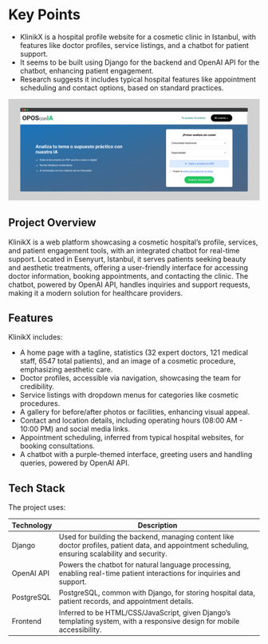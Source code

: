 # Key Points

- KlinikX is a hospital profile website for a cosmetic clinic in Istanbul, with features like doctor profiles, service listings, and a chatbot for patient support.
- It seems to be built using Django for the backend and OpenAI API for the chatbot, enhancing patient engagement.
- Research suggests it includes typical hospital features like appointment scheduling and contact options, based on standard practices.

![Alt](https://github.com/Junaid-Nazir-828/project_overview/blob/main/public/oposconia/home.png "Home Page Image")

## Project Overview

KlinikX is a web platform showcasing a cosmetic hospital’s profile, services, and patient engagement tools, with an integrated chatbot for real-time support. Located in Esenyurt, Istanbul, it serves patients seeking beauty and aesthetic treatments, offering a user-friendly interface for accessing doctor information, booking appointments, and contacting the clinic. The chatbot, powered by OpenAI API, handles inquiries and support requests, making it a modern solution for healthcare providers.

## Features

KlinikX includes:

- A home page with a tagline, statistics (32 expert doctors, 121 medical staff, 6547 total patients), and an image of a cosmetic procedure, emphasizing aesthetic care.
- Doctor profiles, accessible via navigation, showcasing the team for credibility.
- Service listings with dropdown menus for categories like cosmetic procedures.
- A gallery for before/after photos or facilities, enhancing visual appeal.
- Contact and location details, including operating hours (08:00 AM - 10:00 PM) and social media links.
- Appointment scheduling, inferred from typical hospital websites, for booking consultations.
- A chatbot with a purple-themed interface, greeting users and handling queries, powered by OpenAI API.

## Tech Stack

The project uses:

| **Technology**        | **Description**                                                                 |
|-----------------------|---------------------------------------------------------------------------------|
| Django                | Used for building the backend, managing content like doctor profiles, patient data, and appointment scheduling, ensuring scalability and security. |
| OpenAI API            | Powers the chatbot for natural language processing, enabling real-time patient interactions for inquiries and support. |
| PostgreSQL            | PostgreSQL, common with Django, for storing hospital data, patient records, and appointment details. |
| Frontend              | Inferred to be HTML/CSS/JavaScript, given Django’s templating system, with a responsive design for mobile accessibility. |
